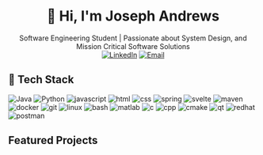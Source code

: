 <div align="center">

# 👋 Hi, I'm Joseph Andrews  
Software Engineering Student | Passionate about System Design, and Mission Critical Software Solutions  
[![LinkedIn](https://img.shields.io/badge/LinkedIn-blue?style=flat&logo=linkedin)]([https://linkedin.com/in/YOUR-LINK](https://ca.linkedin.com/in/joseph-andrews-6654771a3?trk=public_profile_browsemap)) 
[![Email](https://img.shields.io/badge/Email-Contact-orange?style=flat&logo=gmail)](mailto:jandrewskenora@gmail.com)

</div>



## 🧠 Tech Stack

![Java](https://skillicons.dev/icons?i=java)
![Python](https://skillicons.dev/icons?i=python)
![javascript](https://skillicons.dev/icons?i=js)
![html](https://skillicons.dev/icons?i=html)
![css](https://skillicons.dev/icons?i=css)
![spring](https://skillicons.dev/icons?i=spring)
![svelte](https://skillicons.dev/icons?i=svelte)
![maven](https://skillicons.dev/icons?i=maven)
![docker](https://skillicons.dev/icons?i=docker)
![git](https://skillicons.dev/icons?i=git)
![linux](https://skillicons.dev/icons?i=linux)
![bash](https://skillicons.dev/icons?i=bash)
![matlab](https://skillicons.dev/icons?i=matlab)
![c](https://skillicons.dev/icons?i=c)
![cpp](https://skillicons.dev/icons?i=cpp)
![cmake](https://skillicons.dev/icons?i=cmake)
![qt](https://skillicons.dev/icons?i=qt)
![redhat](https://skillicons.dev/icons?i=redhat)
![postman](https://skillicons.dev/icons?i=postman)

## Featured Projects
